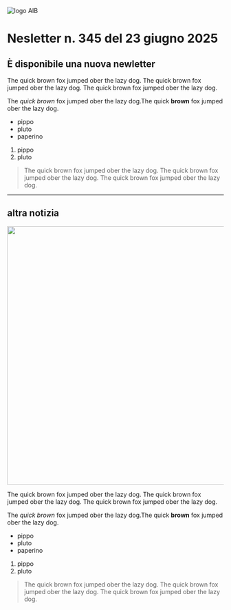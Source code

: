 ![logo AIB](https://gbergamin.github.io/news/logo.png)

# Nesletter n. 345 del 23 giugno 2025

## È disponibile una nuova newletter
The quick brown fox jumped ober the lazy dog. The quick brown fox jumped ober the lazy dog. 
The quick brown fox jumped ober the lazy dog.

The *quick brown* fox jumped ober the lazy dog.The quick **brown** fox jumped ober the lazy dog.
* pippo
* pluto
* paperino

1. pippo
2. pluto

>The quick brown fox jumped ober the lazy dog. The quick brown fox jumped ober the lazy dog. The quick brown fox jumped ober the lazy dog.

---
## altra notizia

<img src="https://www.aib.it/wp-content/uploads/2024/04/banner-sito-aib-san-jordi-1.jpg" width="600">

The quick brown fox jumped ober the lazy dog. The quick brown fox jumped ober the lazy dog. 
The quick brown fox jumped ober the lazy dog.

The *quick brown* fox jumped ober the lazy dog.The quick **brown** fox jumped ober the lazy dog.
* pippo
* pluto
* paperino

1. pippo
2. pluto

>The quick brown fox jumped ober the lazy dog. The quick brown fox jumped ober the lazy dog. The quick brown fox jumped ober the lazy dog.
